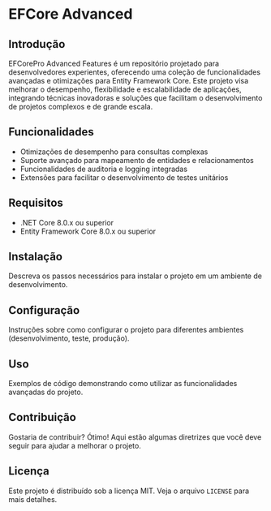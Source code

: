 # EFCore Advanced

## Introdução
EFCorePro Advanced Features é um repositório projetado para desenvolvedores experientes, oferecendo uma coleção de funcionalidades avançadas e otimizações para Entity Framework Core. Este projeto visa melhorar o desempenho, flexibilidade e escalabilidade de aplicações, integrando técnicas inovadoras e soluções que facilitam o desenvolvimento de projetos complexos e de grande escala.

## Funcionalidades
- Otimizações de desempenho para consultas complexas
- Suporte avançado para mapeamento de entidades e relacionamentos
- Funcionalidades de auditoria e logging integradas
- Extensões para facilitar o desenvolvimento de testes unitários

## Requisitos
- .NET Core 8.0.x ou superior
- Entity Framework Core 8.0.x ou superior

## Instalação
Descreva os passos necessários para instalar o projeto em um ambiente de desenvolvimento.

## Configuração
Instruções sobre como configurar o projeto para diferentes ambientes (desenvolvimento, teste, produção).

## Uso
Exemplos de código demonstrando como utilizar as funcionalidades avançadas do projeto.

## Contribuição
Gostaria de contribuir? Ótimo! Aqui estão algumas diretrizes que você deve seguir para ajudar a melhorar o projeto.

## Licença
Este projeto é distribuído sob a licença MIT. Veja o arquivo `LICENSE` para mais detalhes.